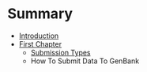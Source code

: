 # Summary

* [Introduction](README.md)
* [First Chapter](submissions.md)
   * [Submission Types](submission_types.md)
   * How To Submit Data To GenBank

